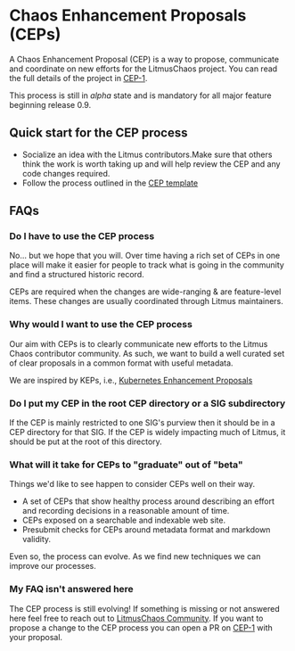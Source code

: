 # Chaos Enhancement Proposals (CEPs)

A Chaos Enhancement Proposal (CEP) is a way to propose, communicate and coordinate on new efforts for the LitmusChaos project.
You can read the full details of the project in [CEP-1](0001-chaos-enhancement-proposal-process.md).

This process is still in _alpha_ state and is mandatory for all major feature beginning release 0.9.

## Quick start for the CEP process

-   Socialize an idea with the Litmus contributors.Make sure that others think the work is worth taking up and will help review the CEP and any code changes required.
-   Follow the process outlined in the [CEP template](YYYYMMDD-cep-template.md)

## FAQs

### Do I have to use the CEP process

No... but we hope that you will.
Over time having a rich set of CEPs in one place will make it easier for people to track what is going in the community 
and find a structured historic record.

CEPs are required when the changes are wide-ranging & are feature-level items. 
These changes are usually coordinated through Litmus maintainers.

### Why would I want to use the CEP process

Our aim with CEPs is to clearly communicate new efforts to the Litmus Chaos contributor community.
As such, we want to build a well curated set of clear proposals in a common format with useful metadata.

We are inspired by KEPs, i.e., [Kubernetes Enhancement Proposals](https://github.com/kubernetes/enhancements/tree/master/keps)

### Do I put my CEP in the root CEP directory or a SIG subdirectory

If the CEP is mainly restricted to one SIG's purview then it should be in a CEP directory for that SIG.
If the CEP is widely impacting much of Litmus, it should be put at the root of this directory.

### What will it take for CEPs to "graduate" out of "beta"

Things we'd like to see happen to consider CEPs well on their way.

-   A set of CEPs that show healthy process around describing an effort and recording decisions in a reasonable amount of time.
-   CEPs exposed on a searchable and indexable web site.
-   Presubmit checks for CEPs around metadata format and markdown validity.

Even so, the process can evolve. As we find new techniques we can improve our processes.

### My FAQ isn't answered here

The CEP process is still evolving!
If something is missing or not answered here feel free to reach out to [LitmusChaos Community](https://kubernetes.slack.com/messages/CNXNB0ZTN).
If you want to propose a change to the CEP process you can open a PR on [CEP-1](0001-cep-template.md) with your proposal.
